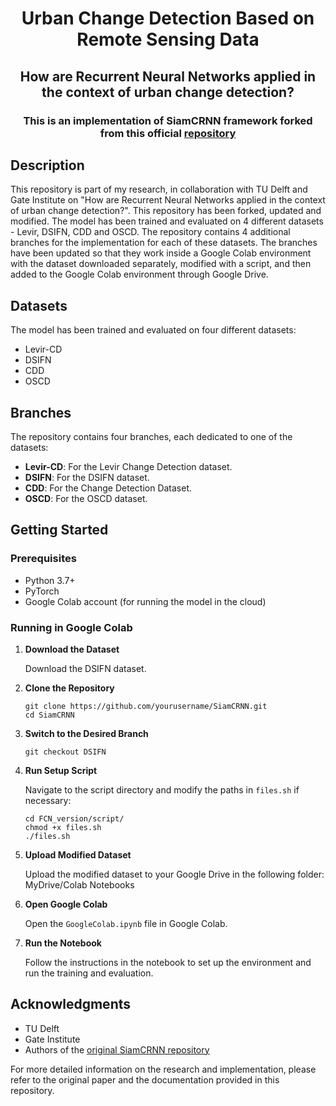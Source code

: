 <h1 align="center">Urban Change Detection Based on Remote Sensing Data</h1>
    <h2 align="center">How are Recurrent Neural Networks applied in the context of urban change detection?</h2>
    <h3 align="center"> This is an implementation of <strong>SiamCRNN</strong> framework forked from this official 
        <a href="https://github.com/ChenHongruixuan/SiamCRNN">repository</a>
    </h3>
    <h2>Description</h2>
    <p>
        This repository is part of my research, in collaboration with TU Delft and Gate Institute on "How are Recurrent Neural Networks applied in the context of urban change detection?". This repository has been forked, updated and modified. The model has been trained and evaluated on 4 different datasets - Levir, DSIFN, CDD and OSCD. The repository contains 4 additional branches for the implementation for each of these datasets. The branches have been updated so that they work inside a Google Colab environment with the dataset downloaded separately, modified with a script, and then added to the Google Colab environment through Google Drive.
    </p>
    <h2>Datasets</h2>
    <p>The model has been trained and evaluated on four different datasets:</p>
    <ul>
        <li>Levir-CD</li>
        <li>DSIFN</li>
        <li>CDD</li>
        <li>OSCD</li>
    </ul>
    <h2>Branches</h2>
    <p>The repository contains four branches, each dedicated to one of the datasets:</p>
    <ul>
        <li><strong>Levir-CD</strong>: For the Levir Change Detection dataset.</li>
        <li><strong>DSIFN</strong>: For the DSIFN dataset.</li>
        <li><strong>CDD</strong>: For the Change Detection Dataset.</li>
        <li><strong>OSCD</strong>: For the OSCD dataset.</li>
    </ul>
    <h2>Getting Started</h2>
    <h3>Prerequisites</h3>
    <ul>
        <li>Python 3.7+</li>
        <li>PyTorch</li>
        <li>Google Colab account (for running the model in the cloud)</li>
    </ul>
    <h3>Running in Google Colab</h3>
    <ol>
        <li><strong>Download the Dataset</strong>
            <p>Download the DSIFN dataset.</p>
        </li>
        <li><strong>Clone the Repository</strong>
            <pre><code>git clone https://github.com/yourusername/SiamCRNN.git
cd SiamCRNN</code></pre>
        </li>
        <li><strong>Switch to the Desired Branch</strong>
            <pre><code>git checkout DSIFN</code></pre>
        </li>
        <li><strong>Run Setup Script</strong>
            <p>Navigate to the script directory and modify the paths in <code>files.sh</code> if necessary:</p>
            <pre><code>cd FCN_version/script/
chmod +x files.sh
./files.sh</code></pre>
        </li>
        <li><strong>Upload Modified Dataset</strong>
            <p>Upload the modified dataset to your Google Drive in the following folder: MyDrive/Colab Notebooks</p>
        </li>
        <li><strong>Open Google Colab</strong>
            <p>Open the <code>GoogleColab.ipynb</code> file in Google Colab.</p>
        </li>
        <li><strong>Run the Notebook</strong>
            <p>Follow the instructions in the notebook to set up the environment and run the training and evaluation.</p>
        </li>
    </ol>
    <h2>Acknowledgments</h2>
    <ul>
        <li>TU Delft</li>
        <li>Gate Institute</li>
        <li>Authors of the <a href="https://github.com/ChenHongruixuan/SiamCRNN">original SiamCRNN repository</a></li>
    </ul>
    <p>For more detailed information on the research and implementation, please refer to the original paper and the documentation provided in this repository.</p>
